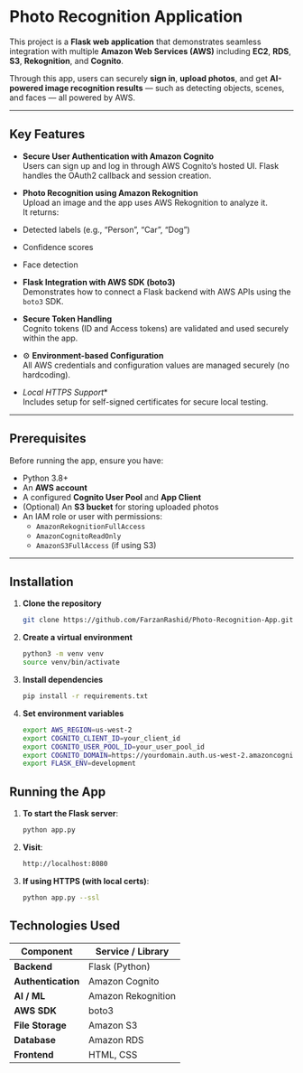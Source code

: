 # Photo Recognition Application

This project is a **Flask web application** that demonstrates seamless integration with multiple **Amazon Web Services (AWS)** including **EC2**, **RDS**, **S3**, **Rekognition**, and **Cognito**.  


Through this app, users can securely **sign in**, **upload photos**, and get **AI-powered image recognition results** — such as detecting objects, scenes, and faces — all powered by AWS.

---

## Key Features

-  **Secure User Authentication with Amazon Cognito**  
  Users can sign up and log in through AWS Cognito’s hosted UI. Flask handles the OAuth2 callback and session creation.

-  **Photo Recognition using Amazon Rekognition**  
  Upload an image and the app uses AWS Rekognition to analyze it.  
  It returns:
  - Detected labels (e.g., “Person”, “Car”, “Dog”)  
  - Confidence scores  
  - Face detection

- **Flask Integration with AWS SDK (boto3)**  
  Demonstrates how to connect a Flask backend with AWS APIs using the `boto3` SDK.

- **Secure Token Handling**  
  Cognito tokens (ID and Access tokens) are validated and used securely within the app.

- ⚙️ **Environment-based Configuration**  
  All AWS credentials and configuration values are managed securely (no hardcoding).

- *Local HTTPS Support**  
  Includes setup for self-signed certificates for secure local testing.

---

## Prerequisites

Before running the app, ensure you have:
- Python 3.8+
- An **AWS account**
- A configured **Cognito User Pool** and **App Client**
- (Optional) An **S3 bucket** for storing uploaded photos
- An IAM role or user with permissions:
  - `AmazonRekognitionFullAccess`
  - `AmazonCognitoReadOnly`
  - `AmazonS3FullAccess` (if using S3)

---

## Installation

1. **Clone the repository**
   ```bash
   git clone https://github.com/FarzanRashid/Photo-Recognition-App.gitnition
   
2. **Create a virtual environment**
    ```bash
   python3 -m venv venv
   source venv/bin/activate


3. **Install dependencies**
    ```bash
    pip install -r requirements.txt


4. **Set environment variables**
    ```bash
    export AWS_REGION=us-west-2
    export COGNITO_CLIENT_ID=your_client_id
    export COGNITO_USER_POOL_ID=your_user_pool_id
    export COGNITO_DOMAIN=https://yourdomain.auth.us-west-2.amazoncognito.com
    export FLASK_ENV=development


## Running the App

1. **To start the Flask server**:
    ```bash
    python app.py


2. **Visit**:
   ```bash
   http://localhost:8080


3. **If using HTTPS (with local certs)**:
    ```bash
    python app.py --ssl

## Technologies Used

| Component          | Service / Library |
|--------------------|-------------------|
| **Backend**        | Flask (Python)    |
| **Authentication** | Amazon Cognito    |
| **AI / ML**        | Amazon Rekognition |
| **AWS SDK**        | boto3             |
| **File Storage**   | Amazon S3         |
| **Database**       | Amazon RDS        |
| **Frontend**       | HTML, CSS  |
